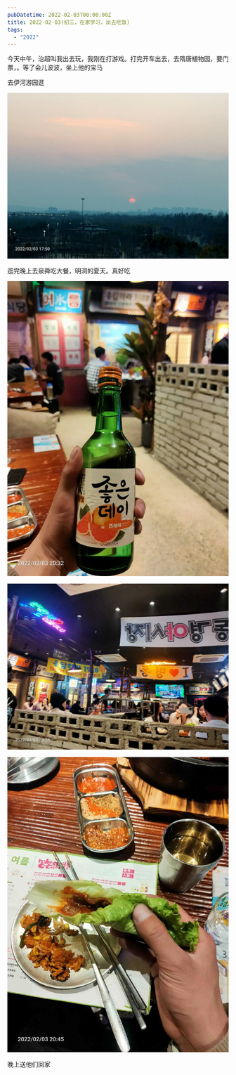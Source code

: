 ```yaml
---
pubDatetime: 2022-02-03T00:00:00Z
title: 2022-02-03(初三，在家学习，出去吃饭)
tags:
  - "2022"
---
```


今天中午，治超叫我出去玩，我刚在打游戏。打完开车出去，去隋唐植物园，要门票，。等了会儿波波，坐上他的宝马

去伊河游园逛

![](../../img/6904315-3061f471a414b0fe.jpg)


逛完晚上去泉舜吃大餐，明洞的夏天。真好吃

![](../../img/6904315-2926a9246b2f941a.jpg)

![](../../img/6904315-9b094c4fab8da5d8.jpg)

![](../../img/6904315-161b243134be3ec3.jpg)


晚上送他们回家

